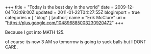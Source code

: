 +++
title = "Today is the best day in the world"
date = 2009-12-04T03:09:00Z
updated = 2011-01-22T04:27:55Z
blogimport = true 
categories = [ "blog" ]
[author]
	name = "Erik McClure"
	uri = "https://plus.google.com/104896885003230920472"
+++

Because I got into MATH 125.

of course its now 3 AM so tomorrow is going to suck balls but I DONT CARE.
